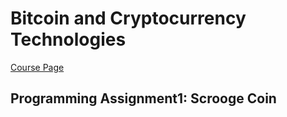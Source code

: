 # Bitcoin and Cryptocurrency Technologies
[Course Page](https://www.coursera.org/learn/cryptocurrency/home/welcome)

## Programming Assignment1: Scrooge Coin
